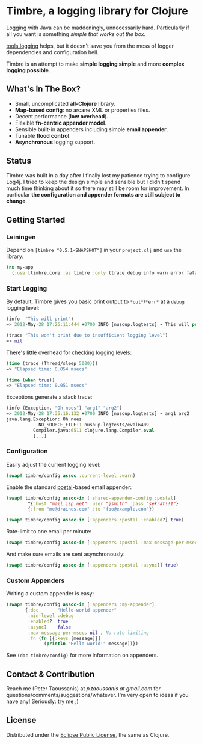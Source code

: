 # Timbre, a logging library for Clojure

Logging with Java can be maddeningly, unnecessarily hard. Particularly if all you want is something *simple that works out the box*.

[tools.logging](https://github.com/clojure/tools.logging) helps, but it doesn't save you from the mess of logger dependencies and configuration hell.

Timbre is an attempt to make **simple logging simple** and more **complex logging possible**.

## What's In The Box?
 * Small, uncomplicated **all-Clojure** library.
 * **Map-based config**: no arcane XML or properties files.
 * Decent performance (**low overhead**).
 * Flexible **fn-centric appender model**.
 * Sensible built-in appenders including simple **email appender**.
 * Tunable **flood control**.
 * **Asynchronous** logging support.

## Status

Timbre was built in a day after I finally lost my patience trying to configure Log4j. I tried to keep the design simple and sensible but I didn't spend much time thinking about it so there may still be room for improvement. In particular **the configuration and appender formats are still subject to change**.

## Getting Started

### Leiningen

Depend on `[timbre "0.5.1-SNAPSHOT"]` in your `project.clj` and `use` the library:

```clojure
(ns my-app
  (:use [timbre.core :as timbre :only (trace debug info warn error fatal spy)])
```

### Start Logging

By default, Timbre gives you basic print output to `*out*`/`*err*` at a `debug` logging level:

```clojure
(info  "This will print")
=> 2012-May-28 17:26:11:444 +0700 INFO [nusoup.logtests] - This will print

(trace "This won't print due to insufficient logging level")
=> nil
```

There's little overhead for checking logging levels:

```clojure
(time (trace (Thread/sleep 5000)))
=> "Elapsed time: 0.054 msecs"

(time (when true))
=> "Elapsed time: 0.051 msecs"
```

Exceptions generate a stack trace:

```clojure
(info (Exception. "Oh noes") "arg1" "arg2")
=> 2012-May-28 17:35:16:132 +0700 INFO [nusoup.logtests] - arg1 arg2
java.lang.Exception: Oh noes
            NO_SOURCE_FILE:1 nusoup.logtests/eval6409
          Compiler.java:6511 clojure.lang.Compiler.eval
          [...]
```

### Configuration

Easily adjust the current logging level:

```clojure
(swap! timbre/config assoc :current-level :warn)
```

Enable the standard [postal](https://github.com/drewr/postal)-based email appender:

```clojure
(swap! timbre/config assoc-in [:shared-appender-config :postal]
        ^{:host "mail.isp.net" :user "jsmith" :pass "sekrat!!1"}
        {:from "me@draines.com" :to "foo@example.com"})

(swap! timbre/config assoc-in [:appenders :postal :enabled?] true)
```

Rate-limit to one email per minute:

```clojure
(swap! timbre/config assoc-in [:appenders :postal :max-message-per-msecs 60000])
```

And make sure emails are sent asynchronously:

```clojure
(swap! timbre/config assoc-in [:appenders :postal :async?] true)
```

### Custom Appenders

Writing a custom appender is easy:

```clojure
(swap! timbre/config assoc-in [:appenders :my-appender]
       {:doc       "Hello-world appender"
        :min-level :debug
        :enabled?  true
        :async?    false
        :max-message-per-msecs nil ; No rate limiting
        :fn (fn [{:keys [message]}]
              (println "Hello world!" message))})
```

See `(doc timbre/config)` for more information on appenders.

## Contact & Contribution

Reach me (Peter Taoussanis) at *p.taoussanis at gmail.com* for questions/comments/suggestions/whatever. I'm very open to ideas if you have any! Seriously: try me ;)

## License

Distributed under the [Eclipse Public License](http://www.eclipse.org/legal/epl-v10.html), the same as Clojure.